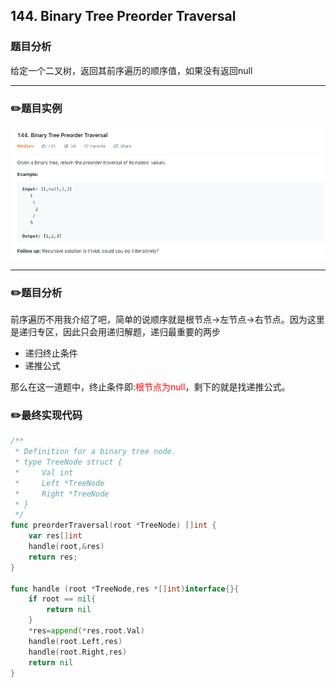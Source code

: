 
## 144. Binary Tree Preorder Traversal

### 题目分析
给定一个二叉树，返回其前序遍历的顺序值，如果没有返回null

****
### :pencil2:题目实例

<a href="https://github.com/kobe148/go-hack">
   <img src="../../images/144.png">
</a> 

****
### :pencil2:题目分析
前序遍历不用我介绍了吧，简单的说顺序就是根节点->左节点->右节点。因为这里是递归专区，因此只会用递归解题，递归最重要的两步
* 递归终止条件
* 递推公式

那么在这一道题中，终止条件即:<font color="#FF0000">根节点为null</font>，剩下的就是找递推公式。

### :pencil2:最终实现代码
```go
/**
 * Definition for a binary tree node.
 * type TreeNode struct {
 *     Val int
 *     Left *TreeNode
 *     Right *TreeNode
 * }
 */
func preorderTraversal(root *TreeNode) []int {
    var res[]int
    handle(root,&res)
    return res;
}

func handle (root *TreeNode,res *[]int)interface{}{
    if root == nil{
        return nil
    }
    *res=append(*res,root.Val)
    handle(root.Left,res)
    handle(root.Right,res)
    return nil
}
```
 